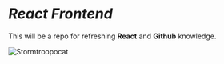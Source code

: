 # *React Frontend*

This will be a repo for refreshing **React** and **Github** knowledge.

![Stormtroopocat](https://octodex.github.com/images/stormtroopocat.jpg "The Stormtroopocat")
